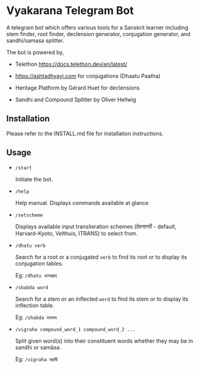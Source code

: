 # Vyakarana Telegram Bot

A telegram bot which offers various tools for a Sanskrit learner including stem finder, root finder,
 declension generator, conjugation generator, and sandhi/samasa splitter.


The bot is powered by,

* Telethon  https://docs.telethon.dev/en/latest/

* https://ashtadhyayi.com for conjugations (Dhaatu Paatha)

* Heritage Platform by Gérard Huet for declensions

* Sandhi and Compound Splitter by Oliver Hellwig

## Installation

Please refer to the INSTALL.md file for installation instructions.

## Usage

* `/start` 

    Initiate the bot.

*  `/help`

    Help manual. Displays commands available at glance

* `/setscheme`

    Displays available input translieration schemes (देवनागरी - default, Harvard-Kyoto, Velthuis, ITRANS) to select from.

* `/dhatu verb`

    Search for a root or a conjugated `verb` to find its root or to display its conjugation tables.

    Eg: `/dhatu अगच्छत्`

* `/shabda word`

    Search for a stem or an inflected `word` to find its stem or to display its inflection table.

    Eg: `/shabda रामस्य`

* `/vigraha compound_word_1 compound_word_2 ...`

    Split given word(s) into their constituent words whether they may be in sandhi or samāsa.

    Eg: `/vigraha महर्षिः`

